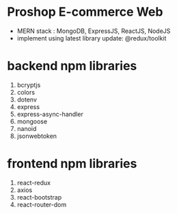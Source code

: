 # Proshop E-commerce Web

- MERN stack : MongoDB, ExpressJS, ReactJS, NodeJS
- implement using latest library update: @redux/toolkit

# backend npm libraries

1. bcryptjs
2. colors
3. dotenv
4. express
5. express-async-handler
6. mongoose
7. nanoid
8. jsonwebtoken

# frontend npm libraries

1. react-redux
2. axios
3. react-bootstrap
4. react-router-dom
